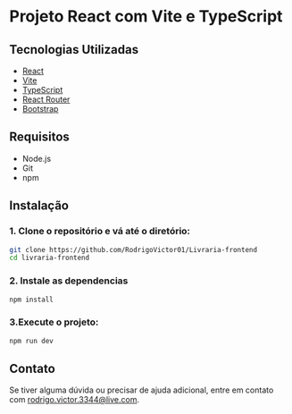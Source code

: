 # Projeto React com Vite e TypeScript


##  Tecnologias Utilizadas

- [React](https://reactjs.org/)
- [Vite](https://vitejs.dev/)
- [TypeScript](https://www.typescriptlang.org/)
- [React Router](https://reactrouter.com/) 
- [Bootstrap](https://getbootstrap.com/)

## Requisitos

- Node.js
- Git
- npm

## Instalação

### 1. Clone o repositório e vá até o diretório:

```bash
git clone https://github.com/RodrigoVictor01/Livraria-frontend
cd livraria-frontend
```

### 2. Instale as dependencias

```bash
npm install
```

### 3.Execute o projeto:

```bash
npm run dev
```

## Contato

Se tiver alguma dúvida ou precisar de ajuda adicional, entre em contato com [rodrigo.victor.3344@live.com](mailto:rodrigo.victor.3344@live.com).
